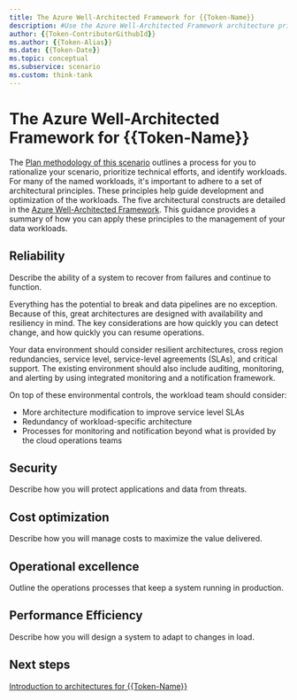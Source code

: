 ```yaml
---
title: The Azure Well-Architected Framework for {{Token-Name}}
description: #Use the Azure Well-Architected Framework architecture principles to design and optimize workloads running in your scenario.
author: {{Token-ContributorGithubId}}
ms.author: {{Token-Alias}}
ms.date: {{Token-Date}}
ms.topic: conceptual
ms.subservice: scenario
ms.custom: think-tank
---
```


# The Azure Well-Architected Framework for {{Token-Name}}

The [Plan methodology of this scenario](./plan.md) outlines a process for you to rationalize your scenario, prioritize technical efforts, and identify workloads. For many of the named workloads, it's important to adhere to a set of architectural principles. These principles help guide development and optimization of the workloads. The five architectural constructs are detailed in the [Azure Well-Architected Framework](/azure/architecture/framework/). This guidance provides a summary of how you can apply these principles to the management of your data workloads.

## Reliability

Describe the ability of a system to recover from failures and continue to function.

Everything has the potential to break and data pipelines are no exception. Because of this, great architectures are designed with availability and resiliency in mind. The key considerations are how quickly you can detect change, and how quickly you can resume operations.

Your data environment should consider resilient architectures, cross region redundancies, service level, service-level agreements (SLAs), and critical support. The existing environment should also include auditing, monitoring, and alerting by using integrated monitoring and a notification framework.

On top of these environmental controls, the workload team should consider:

- More architecture modification to improve service level SLAs
- Redundancy of workload-specific architecture
- Processes for monitoring and notification beyond what is provided by the cloud operations teams

## Security

Describe how you will protect applications and data from threats.

## Cost optimization

Describe how you will manage costs to maximize the value delivered.

## Operational excellence

Outline the operations processes that keep a system running in production.

## Performance Efficiency

Describe how you will design a system to adapt to changes in load.

## Next steps

[Introduction to architectures for {{Token-Name}}](./index.md)
